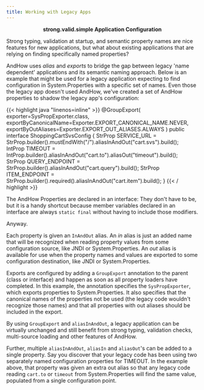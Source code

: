 ```yaml
---
title: Working with Legacy Apps
---  
```


<strong><center> strong.valid.simple Application Configuration </center></strong>

Strong typing, validation at startup, and semantic property names are nice features for new applications, but what 
about existing applications that are relying on finding specifically named properties?

AndHow uses _alias_ and _exports_ to bridge the gap between legacy 'name dependent' applications and its semantic 
naming approach. Below is an example that might be used for a legacy application expecting to find configuration in 
System.Properties with a specific set of names. Even those the legacy app doesn't used AndHow, we've created a set of 
AndHow properties to shadow the legacy app's configuration:

{{< highlight java "linenos=inline" >}}
@GroupExport(
  exporter=SysPropExporter.class,
  exportByCanonicalName=Exporter.EXPORT_CANONICAL_NAME.NEVER,
  exportByOutAliases=Exporter.EXPORT_OUT_ALIASES.ALWAYS
)
public interface ShoppingCartSvsConfig {
  StrProp SERVICE_URL = StrProp.builder().mustEndWith("/").aliasInAndOut("cart.svs").build();
  IntProp TIMEOUT = IntProp.builder().aliasInAndOut("cart.to").aliasOut("timeout").build();
  StrProp QUERY_ENDPOINT = StrProp.builder().aliasInAndOut("cart.query").build();
  StrProp ITEM_ENDPOINT = StrProp.builder().required().aliasInAndOut("cart.item").build();
}
{{< / highlight >}}

The AndHow Properties are declared in an interface: They don't have to be, but it is a handy shortcut because member 
variables declared in an interface are always `static final` without having to include those modifiers.

Anyway.

Each property is given an `InAndOut` alias. An _in_ alias is just an added name that will be recognized when reading 
property values from some configuration source, like JNDI or System.Properties. An _out_ alias is available for use 
when the property names and values are exported to some configuration destination, like JNDI or System.Properties.

Exports are configured by adding a `GroupExport` annotation to the parent (class or interface) and happen as soon as 
all property loaders have completed. In this example, the annotation specifies the `SysPropExporter`, which exports 
properties to System.Properties. It also specifies that the canonical names of the properties not be used (the legacy 
code wouldn't recognize those names) and that all properties with out aliases should be included in the export.

By using `GroupExport` and `aliasInAndOut`, a legacy application can  be virtually unchanged and still benefit from 
strong typing, validation checks, multi-source loading and other features of AndHow.

Further, multiple `aliasInAndOut`, `aliasIn` and `aliasOut`'s can be added to a single property. Say you discover that 
your legacy code has been using two separately named configuration properties for TIMEOUT. In the example above, that 
property was given an extra out alias so that any legacy code reading `cart.to` or `timeout` from System.Properties 
will find the same value, populated from a single configuration point.